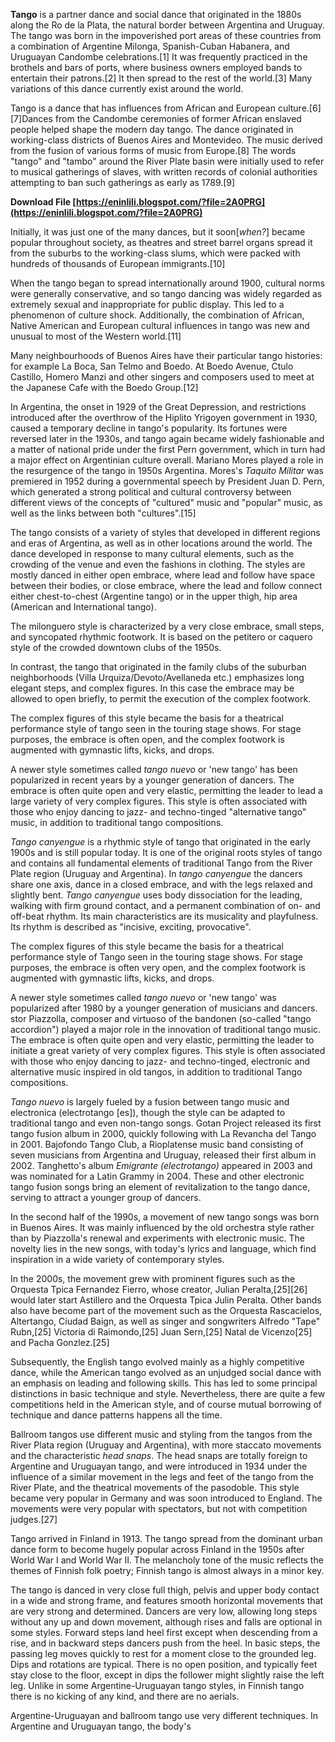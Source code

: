 **Tango** is a partner dance and social dance that originated in the 1880s along the Ro de la Plata, the natural border between Argentina and Uruguay. The tango was born in the impoverished port areas of these countries from a combination of Argentine Milonga, Spanish-Cuban Habanera, and Uruguayan Candombe celebrations.[1] It was frequently practiced in the brothels and bars of ports, where business owners employed bands to entertain their patrons.[2] It then spread to the rest of the world.[3] Many variations of this dance currently exist around the world.
 
Tango is a dance that has influences from African and European culture.[6] [7]Dances from the Candombe ceremonies of former African enslaved people helped shape the modern day tango. The dance originated in working-class districts of Buenos Aires and Montevideo. The music derived from the fusion of various forms of music from Europe.[8] The words "tango" and "tambo" around the River Plate basin were initially used to refer to musical gatherings of slaves, with written records of colonial authorities attempting to ban such gatherings as early as 1789.[9]
 
**Download File  [https://eninlili.blogspot.com/?file=2A0PRG](https://eninlili.blogspot.com/?file=2A0PRG)**


 
Initially, it was just one of the many dances, but it soon[*when?*] became popular throughout society, as theatres and street barrel organs spread it from the suburbs to the working-class slums, which were packed with hundreds of thousands of European immigrants.[10]
 
When the tango began to spread internationally around 1900, cultural norms were generally conservative, and so tango dancing was widely regarded as extremely sexual and inappropriate for public display. This led to a phenomenon of culture shock. Additionally, the combination of African, Native American and European cultural influences in tango was new and unusual to most of the Western world.[11]
 
Many neighbourhoods of Buenos Aires have their particular tango histories: for example La Boca, San Telmo and Boedo. At Boedo Avenue, Ctulo Castillo, Homero Manzi and other singers and composers used to meet at the Japanese Cafe with the Boedo Group.[12]
 
In Argentina, the onset in 1929 of the Great Depression, and restrictions introduced after the overthrow of the Hiplito Yrigoyen government in 1930, caused a temporary decline in tango's popularity. Its fortunes were reversed later in the 1930s, and tango again became widely fashionable and a matter of national pride under the first Pern government, which in turn had a major effect on Argentinian culture overall. Mariano Mores played a role in the resurgence of the tango in 1950s Argentina. Mores's *Taquito Militar* was premiered in 1952 during a governmental speech by President Juan D. Pern, which generated a strong political and cultural controversy between different views of the concepts of "cultured" music and "popular" music, as well as the links between both "cultures".[15]
 
The tango consists of a variety of styles that developed in different regions and eras of Argentina, as well as in other locations around the world. The dance developed in response to many cultural elements, such as the crowding of the venue and even the fashions in clothing. The styles are mostly danced in either open embrace, where lead and follow have space between their bodies, or close embrace, where the lead and follow connect either chest-to-chest (Argentine tango) or in the upper thigh, hip area (American and International tango).
 
The milonguero style is characterized by a very close embrace, small steps, and syncopated rhythmic footwork. It is based on the petitero or caquero style of the crowded downtown clubs of the 1950s.

In contrast, the tango that originated in the family clubs of the suburban neighborhoods (Villa Urquiza/Devoto/Avellaneda etc.) emphasizes long elegant steps, and complex figures. In this case the embrace may be allowed to open briefly, to permit the execution of the complex footwork.
 
The complex figures of this style became the basis for a theatrical performance style of tango seen in the touring stage shows. For stage purposes, the embrace is often open, and the complex footwork is augmented with gymnastic lifts, kicks, and drops.
 
A newer style sometimes called *tango nuevo* or 'new tango' has been popularized in recent years by a younger generation of dancers. The embrace is often quite open and very elastic, permitting the leader to lead a large variety of very complex figures. This style is often associated with those who enjoy dancing to jazz- and techno-tinged "alternative tango" music, in addition to traditional tango compositions.
 
*Tango canyengue* is a rhythmic style of tango that originated in the early 1900s and is still popular today. It is one of the original roots styles of tango and contains all fundamental elements of traditional Tango from the River Plate region (Uruguay and Argentina). In *tango canyengue* the dancers share one axis, dance in a closed embrace, and with the legs relaxed and slightly bent. *Tango canyengue* uses body dissociation for the leading, walking with firm ground contact, and a permanent combination of on- and off-beat rhythm. Its main characteristics are its musicality and playfulness. Its rhythm is described as "incisive, exciting, provocative".
 
The complex figures of this style became the basis for a theatrical performance style of Tango seen in the touring stage shows. For stage purposes, the embrace is often very open, and the complex footwork is augmented with gymnastic lifts, kicks, and drops.
 
A newer style sometimes called *tango nuevo* or 'new tango' was popularized after 1980 by a younger generation of musicians and dancers. stor Piazzolla, composer and virtuoso of the bandonen (so-called "tango accordion") played a major role in the innovation of traditional tango music. The embrace is often quite open and very elastic, permitting the leader to initiate a great variety of very complex figures. This style is often associated with those who enjoy dancing to jazz- and techno-tinged, electronic and alternative music inspired in old tangos, in addition to traditional Tango compositions.
 
*Tango nuevo* is largely fueled by a fusion between tango music and electronica (electrotango [es]), though the style can be adapted to traditional tango and even non-tango songs. Gotan Project released its first tango fusion album in 2000, quickly following with La Revancha del Tango in 2001. Bajofondo Tango Club, a Rioplatense music band consisting of seven musicians from Argentina and Uruguay, released their first album in 2002. Tanghetto's album *Emigrante (electrotango)* appeared in 2003 and was nominated for a Latin Grammy in 2004. These and other electronic tango fusion songs bring an element of revitalization to the tango dance, serving to attract a younger group of dancers.
 
In the second half of the 1990s, a movement of new tango songs was born in Buenos Aires. It was mainly influenced by the old orchestra style rather than by Piazzolla's renewal and experiments with electronic music. The novelty lies in the new songs, with today's lyrics and language, which find inspiration in a wide variety of contemporary styles.
 
In the 2000s, the movement grew with prominent figures such as the Orquesta Tpica Fernandez Fierro, whose creator, Julian Peralta,[25][26] would later start Astillero and the Orquesta Tpica Julin Peralta. Other bands also have become part of the movement such as the Orquesta Rascacielos, Altertango, Ciudad Baign, as well as singer and songwriters Alfredo "Tape" Rubn,[25] Victoria di Raimondo,[25] Juan Sern,[25] Natal de Vicenzo[25] and Pacha Gonzlez.[25]
 
Subsequently, the English tango evolved mainly as a highly competitive dance, while the American tango evolved as an unjudged social dance with an emphasis on leading and following skills. This has led to some principal distinctions in basic technique and style. Nevertheless, there are quite a few competitions held in the American style, and of course mutual borrowing of technique and dance patterns happens all the time.
 
Ballroom tangos use different music and styling from the tangos from the River Plata region (Uruguay and Argentina), with more staccato movements and the characteristic *head snaps*. The head snaps are totally foreign to Argentine and Uruguayan tango, and were introduced in 1934 under the influence of a similar movement in the legs and feet of the tango from the River Plate, and the theatrical movements of the pasodoble. This style became very popular in Germany and was soon introduced to England. The movements were very popular with spectators, but not with competition judges.[27]
 
Tango arrived in Finland in 1913. The tango spread from the dominant urban dance form to become hugely popular across Finland in the 1950s after World War I and World War II. The melancholy tone of the music reflects the themes of Finnish folk poetry; Finnish tango is almost always in a minor key.
 
The tango is danced in very close full thigh, pelvis and upper body contact in a wide and strong frame, and features smooth horizontal movements that are very strong and determined. Dancers are very low, allowing long steps without any up and down movement, although rises and falls are optional in some styles. Forward steps land heel first except when descending from a rise, and in backward steps dancers push from the heel. In basic steps, the passing leg moves quickly to rest for a moment close to the grounded leg. Dips and rotations are typical. There is no open position, and typically feet stay close to the floor, except in dips the follower might slightly raise the left leg. Unlike in some Argentine-Uruguayan tango styles, in Finnish tango there is no kicking of any kind, and there are no aerials.
 
Argentine-Uruguayan and ballroom tango use very different techniques. In Argentine and Uruguayan tango, the body's